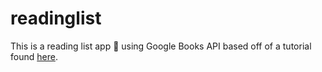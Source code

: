 # readinglist

This is a reading list app :book: using Google Books API based off of a tutorial found [here](http://learn.devfe.st/webdev/#level0).  
